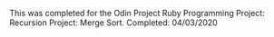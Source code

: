 This was completed for the Odin Project Ruby Programming Project: Recursion
Project: Merge Sort. Completed: 04/03/2020